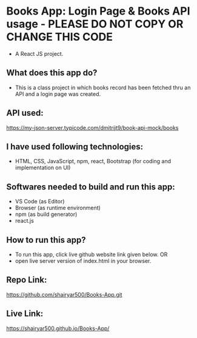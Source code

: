 # Books App: Login Page & Books API usage - PLEASE DO NOT COPY OR CHANGE THIS CODE
- A React JS project.

## What does this app do?
- This is a class project in which books record has been fetched thru an API and a login page was created.

## API used:
 https://my-json-server.typicode.com/dmitrijt9/book-api-mock/books

## I have used following technologies:
- HTML, CSS, JavaScript, npm, react, Bootstrap (for coding and implementation on UI)

## Softwares needed to build and run this app:
- VS Code (as Editor)
- Browser (as runtime environment)
- npm (as build generator)
- react.js

## How to run this app?
- To run this app, click live github website link given below.
OR
- open live server version of index.html in your browser.

## Repo Link:
https://github.com/shairyar500/Books-App.git

## Live Link: 
https://shairyar500.github.io/Books-App/
